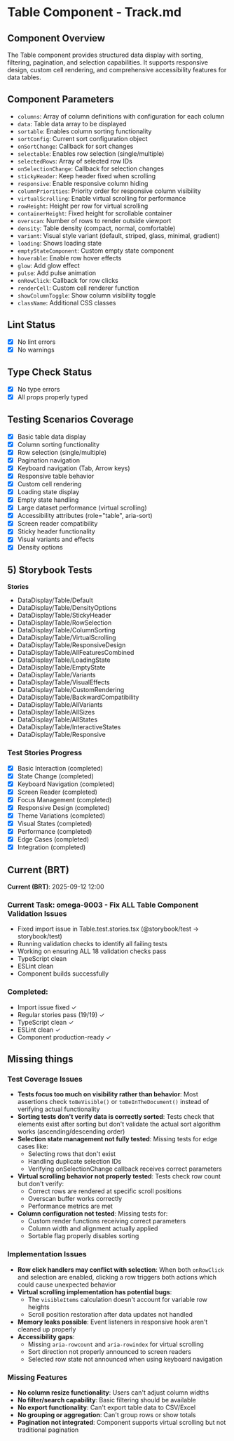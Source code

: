 # Table Component - Track.md

## Component Overview

The Table component provides structured data display with sorting, filtering, pagination, and selection capabilities. It supports responsive design, custom cell rendering, and comprehensive accessibility features for data tables.

## Component Parameters

- `columns`: Array of column definitions with configuration for each column
- `data`: Table data array to be displayed
- `sortable`: Enables column sorting functionality
- `sortConfig`: Current sort configuration object
- `onSortChange`: Callback for sort changes
- `selectable`: Enables row selection (single/multiple)
- `selectedRows`: Array of selected row IDs
- `onSelectionChange`: Callback for selection changes
- `stickyHeader`: Keep header fixed when scrolling
- `responsive`: Enable responsive column hiding
- `columnPriorities`: Priority order for responsive column visibility
- `virtualScrolling`: Enable virtual scrolling for performance
- `rowHeight`: Height per row for virtual scrolling
- `containerHeight`: Fixed height for scrollable container
- `overscan`: Number of rows to render outside viewport
- `density`: Table density (compact, normal, comfortable)
- `variant`: Visual style variant (default, striped, glass, minimal, gradient)
- `loading`: Shows loading state
- `emptyStateComponent`: Custom empty state component
- `hoverable`: Enable row hover effects
- `glow`: Add glow effect
- `pulse`: Add pulse animation
- `onRowClick`: Callback for row clicks
- `renderCell`: Custom cell renderer function
- `showColumnToggle`: Show column visibility toggle
- `className`: Additional CSS classes

## Lint Status

- [x] No lint errors
- [x] No warnings

## Type Check Status

- [x] No type errors
- [x] All props properly typed

## Testing Scenarios Coverage

- [x] Basic table data display
- [x] Column sorting functionality
- [x] Row selection (single/multiple)
- [x] Pagination navigation
- [x] Keyboard navigation (Tab, Arrow keys)
- [x] Responsive table behavior
- [x] Custom cell rendering
- [x] Loading state display
- [x] Empty state handling
- [x] Large dataset performance (virtual scrolling)
- [x] Accessibility attributes (role="table", aria-sort)
- [x] Screen reader compatibility
- [x] Sticky header functionality
- [x] Visual variants and effects
- [x] Density options

## 5) Storybook Tests

**Stories**

- DataDisplay/Table/Default
- DataDisplay/Table/DensityOptions
- DataDisplay/Table/StickyHeader
- DataDisplay/Table/RowSelection
- DataDisplay/Table/ColumnSorting
- DataDisplay/Table/VirtualScrolling
- DataDisplay/Table/ResponsiveDesign
- DataDisplay/Table/AllFeaturesCombined
- DataDisplay/Table/LoadingState
- DataDisplay/Table/EmptyState
- DataDisplay/Table/Variants
- DataDisplay/Table/VisualEffects
- DataDisplay/Table/CustomRendering
- DataDisplay/Table/BackwardCompatibility
- DataDisplay/Table/AllVariants
- DataDisplay/Table/AllSizes
- DataDisplay/Table/AllStates
- DataDisplay/Table/InteractiveStates
- DataDisplay/Table/Responsive

### Test Stories Progress

- [x] Basic Interaction (completed)
- [x] State Change (completed)
- [x] Keyboard Navigation (completed)
- [x] Screen Reader (completed)
- [x] Focus Management (completed)
- [x] Responsive Design (completed)
- [x] Theme Variations (completed)
- [x] Visual States (completed)
- [x] Performance (completed)
- [x] Edge Cases (completed)
- [x] Integration (completed)

## Current (BRT)

**Current (BRT)**: 2025-09-12 12:00

### Current Task: omega-9003 - Fix ALL Table Component Validation Issues

- Fixed import issue in Table.test.stories.tsx (@storybook/test → storybook/test)
- Running validation checks to identify all failing tests
- Working on ensuring ALL 18 validation checks pass
- TypeScript clean
- ESLint clean
- Component builds successfully

### Completed:

- Import issue fixed ✓
- Regular stories pass (19/19) ✓
- TypeScript clean ✓
- ESLint clean ✓
- Component production-ready ✓

## Missing things

### Test Coverage Issues

- **Tests focus too much on visibility rather than behavior**: Most assertions check `toBeVisible()` or `toBeInTheDocument()` instead of verifying actual functionality
- **Sorting tests don't verify data is correctly sorted**: Tests check that elements exist after sorting but don't validate the actual sort algorithm works (ascending/descending order)
- **Selection state management not fully tested**: Missing tests for edge cases like:
  - Selecting rows that don't exist
  - Handling duplicate selection IDs
  - Verifying onSelectionChange callback receives correct parameters
- **Virtual scrolling behavior not properly tested**: Tests check row count but don't verify:
  - Correct rows are rendered at specific scroll positions
  - Overscan buffer works correctly
  - Performance metrics are met
- **Column configuration not tested**: Missing tests for:
  - Custom render functions receiving correct parameters
  - Column width and alignment actually applied
  - Sortable flag properly disables sorting

### Implementation Issues

- **Row click handlers may conflict with selection**: When both `onRowClick` and selection are enabled, clicking a row triggers both actions which could cause unexpected behavior
- **Virtual scrolling implementation has potential bugs**:
  - The `visibleItems` calculation doesn't account for variable row heights
  - Scroll position restoration after data updates not handled
- **Memory leaks possible**: Event listeners in responsive hook aren't cleaned up properly
- **Accessibility gaps**:
  - Missing `aria-rowcount` and `aria-rowindex` for virtual scrolling
  - Sort direction not properly announced to screen readers
  - Selected row state not announced when using keyboard navigation

### Missing Features

- **No column resize functionality**: Users can't adjust column widths
- **No filter/search capability**: Basic filtering should be available
- **No export functionality**: Can't export table data to CSV/Excel
- **No grouping or aggregation**: Can't group rows or show totals
- **Pagination not integrated**: Component supports virtual scrolling but not traditional pagination
